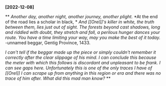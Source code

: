 **[2022-12-08]**

** 
*Another day, another night,*
*another journey, another plight.*
*At the end of the road lies a scholar in black, *
*And [[Orel]]'s killer in white,*
*the truth between them, lies just out of sight.*
*The forests beyond cast shadows, long and riddled with doubt,*
*they stretch and fall, a perilous hunger dances your route.*
*You have a time limiting your way,*
*may you make the best of it today.*
-unnamed beggar, Gentig Province, 1433.

*I can't tell if the beggar made up the piece or simply couldn't remember it correctly after the clear slippage of his mind. I can conclude this because the meter with which this follows is discordant and unpleasant to be frank. I can see gaps here. Unfortunately this is one of the only traces I have of [[Orel]] I can scrape up from anything in this region or era and there was no trace of him after. What did this mad man know?*
**
